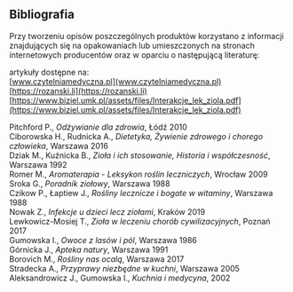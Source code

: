 ## Bibliografia

Przy tworzeniu opisów poszczególnych produktów korzystano z informacji znajdujących się na opakowaniach lub umieszczonych na stronach internetowych producentów oraz w oparciu o następującą literaturę:

artykuły dostępne na:  
[www.czytelniamedyczna.pl](www.czytelniamedyczna.pl)  
[https://rozanski.li](https://rozanski.li)
[https://www.biziel.umk.pl/assets/files/Interakcje_lek_ziola.pdf](https://www.biziel.umk.pl/assets/files/Interakcje_lek_ziola.pdf)

Pitchford P., *Odżywianie dla zdrowia*, Łódź 2010  
Ciborowska H., Rudnicka A., *Dietetyka, Żywienie zdrowego i chorego człowieka*, Warszawa 2016  
Dziak M., Kuźnicka B., *Zioła i ich stosowanie, Historia i współczesność*, Warszawa 1992  
Romer M., *Aromaterapia - Leksykon roślin leczniczych*, Wrocław 2009  
Sroka G., *Poradnik ziołowy*, Warszawa 1988  
Czikow P., Łaptiew J., *Rośliny lecznicze i bogate w witaminy*, Warszawa 1988  
Nowak Z., *Infekcje u dzieci lecz ziołami*, Kraków 2019  
Lewkowicz-Mosiej T., *Zioła w leczeniu chorób cywilizacyjnych*, Poznań 2017  
Gumowska I., *Owoce z lasów i pól*, Warszawa 1986  
Górnicka J., *Apteka natury*, Warszawa 1991  
Borovich M., *Rośliny nas ocalą*, Warszawa 2017  
Stradecka A., *Przyprawy niezbędne w kuchni*, Warszawa 2005  
Aleksandrowicz J., Gumowska I., *Kuchnia i medycyna*, 2002
